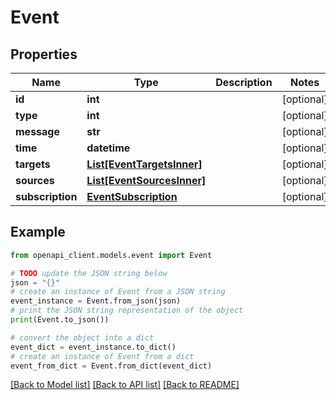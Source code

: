 # Event


## Properties

Name | Type | Description | Notes
------------ | ------------- | ------------- | -------------
**id** | **int** |  | [optional] 
**type** | **int** |  | [optional] 
**message** | **str** |  | [optional] 
**time** | **datetime** |  | [optional] 
**targets** | [**List[EventTargetsInner]**](EventTargetsInner.md) |  | [optional] 
**sources** | [**List[EventSourcesInner]**](EventSourcesInner.md) |  | [optional] 
**subscription** | [**EventSubscription**](EventSubscription.md) |  | [optional] 

## Example

```python
from openapi_client.models.event import Event

# TODO update the JSON string below
json = "{}"
# create an instance of Event from a JSON string
event_instance = Event.from_json(json)
# print the JSON string representation of the object
print(Event.to_json())

# convert the object into a dict
event_dict = event_instance.to_dict()
# create an instance of Event from a dict
event_from_dict = Event.from_dict(event_dict)
```
[[Back to Model list]](../README.md#documentation-for-models) [[Back to API list]](../README.md#documentation-for-api-endpoints) [[Back to README]](../README.md)


